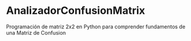 # AnalizadorConfusionMatrix
Programación de matriz 2x2 en Python para comprender fundamentos de una Matriz de Confusion
